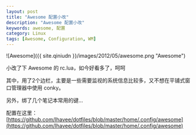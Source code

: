 ```yaml
---
layout: post
title: "Awesome 配置小改"
description: "Awesome 配置小改"
keywords: awesome, 配置
category: Linux
tags: [Awesome, Configuration, WM]
---
```


![Awesome]({{ site.qiniudn }}/images/2012/05/awesome.png "Awesome")

小改了下 Awesome 的 rc.lua，如今好看多了，呵呵

<!-- more -->
其中，用了2个边栏，主要是一些需要监视的系统信息比较多，又不想在平铺式窗口管理器中使用 conky。

另外，绑了几个笔记本常用的键…

配置在这里：[https://github.com/Ihavee/dotfiles/blob/master/home/.config/awesome](https://github.com/Ihavee/dotfiles/blob/master/home/.config/awesome)
